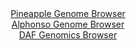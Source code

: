<div id="Pineapple_Genome_Browser" align="center">
  <a href="https://igv.org/app/?sessionURL=blob:zZJda9swFIb_iyBlA8e27MRfUIaTJW2akXZN3awtxci27CixJVeS43yQ_z6tbOxmheZiY6AL6XCk876vngPYYC4IoyAAlg77OoRAA2LJ2jmq6hLPUIUFCHJUCqwBjnPMMU0xCA4gR0Ki6PaLurmUshaBYRBZdytEC6YLW0cV2jOKWqGnrDKGrCxRwjiSjAtjwNGGGaTYdFucoLrW1Wxb7xsZkshAZb1kVDCjxrSIW_Ve_KsUF5iyCsdVU0ryKiBWepTGTM_Rp3AxD9MUCzHFu0l2Hk4n4b09ih4vnOFjdH25iJzF2ZwUFMmG4_PV1bShjlh1rMF80utYY6i24.phl6_xdju8Tjv257PRtiYci3PoQs92nJ7lqngIzfD2f3KuFjnR_X5x6VV3q5kY0rsBHdgWv0hGq9Ht3PX.6NsDRw2ULG0UDSBdcjeApmabjta3nO6PLfQ00_RVOpwREDw9a0BylK5V.9MByF2tmAECvzSv.GiA8QxzEHR903Sh71v9ntszfR8etQNoePn3oh1Ht75rWqFlOXFOSqmAzmJBa6EjSvVNmuvF_sQs0WSyLhQ7TGSTZB.2HrzJyJSNi1njR2.kqQE1_PUDldX3aPon3L1HiC6TU2Fj7WzsmX2MxM3VsJfPo287OPp6n4XJw5vxnBZNzniFpOpXFXX8ydsGcYKoVIUNESQhJZG7hUqRtSCAlq2wBSkrmeIQ8CL5YGqmBvvmx9942sfn43c-">Pineapple Genome Browser</a>
</div>
<div id="Alphonso_Genome_Browser" align="center">
  <a href="https://igv.org/app/?sessionURL=blob:zZNra9swFIb_iyBlA8eWL3FqQxlOess6eku90JZijm3ZUWtLriQ7N_Lfp4aNfemg.bAx0AfpIOm876tHG9QRISlnKESOaQ9M20YGknO.mELdVOQSaiJRWEAliYEEKYggLCMo3KACpIL49ps.OVeqkaFlUdX0a2AlN6VrQg1rzmAhzYzX1phXFaRcgOJCWiMBHbdo2fUXJIWmMXVv1xxYOSiwoGrmnEluNYSVyULfl_wqJSVhvCZJ3VaK7gQkWo_WmJsFfIlm0yjLiJQXZDXJj6KLSfTdPYkfzvzxQ3x1Pov92cGUlgxUK8jR8awp5HI0WZOREumzm_ecU6CrM_nQc0bjm557fHCybKgg8sge2oeu73vOWziU5WT5P_nWg.7pfaW94ql954lrvsRjL7o8Wa3btF2fF.nkD863Bqp41moaUDYXw9DGhot9Y.D4_bepfWhgHOh8BKcofHwykBKQvejtjxukVo1mBkny2u7wMRAXOREo7AcYD.0gcAbe0MNBYG.NDWpF9ffCPY1vgyF2Isfxk4JWSgOdJ5I10gTGzC4rzHK9Z5pe8TWvrsX984KTGk9oDIfZcxG_qunLu1k62r9uvXtAbfQjiv4Jdx8RYqp0X9iC0dlVNL_pPEaWkFeXZH5.r1qAu_v3P9lbPPtFU3BRg9L7dUUvf9LWgaDAlC50VNKUVlStZjpFvkCh7bgaWpTximsKkSjTT9jAhj3An3_D6W6ftj8A">Alphonso Genome Browser</a>
</div>


<div id="DAF_Genomics_Browser" align="center">
  <a href="https://igv.org/app/?sessionURL=blob:tZFra9swFIb_i6D9ZDu2fKsNYThL13UtG8Rz07WUcGof2yK25UnynDTkv094HYONMgYdSELiXN5X5zmQbygk4x2JCbUc33IcYhBZ8zGFtm_wI7QoSVxCI9EgAksU2OVI4gMpQSrIVte6slaql_FsVkBpVtjxluXSkq4FvSn5oGrUqSa1oIUn3sEorZy3OlnBDJq.5p3kM8hzlNK0Zz121WYEffyMbaaWuGmHRrFJdaNNaGOFVYJ2y7oCd38x8h.U9WJvknWaTPVXuL8s5snVZXLjnmd3F8Hbu.zT.3UWrE9TVnWgBoHz3Q27fXTCbVjDbcq_rARNxX7xBJ8_ZCfu8vR81zOBcu6EzpkbBK7vk6NBGp4PGgHJa.HEjmeE9Mygnmc.X10_0DMQnJH4_sEgSkC.1en3B6L2vQZFJH4dJmYG4aJAQWIzsu3QiSLqe6FnR5FzNA5kEM0rk3yXraLQpgmlgfUIrdYvWTONTwv9GXwtjL911vtfMV0ny5SOVXYRURsXSTdu08HLTuhivV1WL4AyyIsfK7loQenQj.czFmi0Xoud.sXFPT4cvwM-">DAF Genomics Browser</a>
</div>
